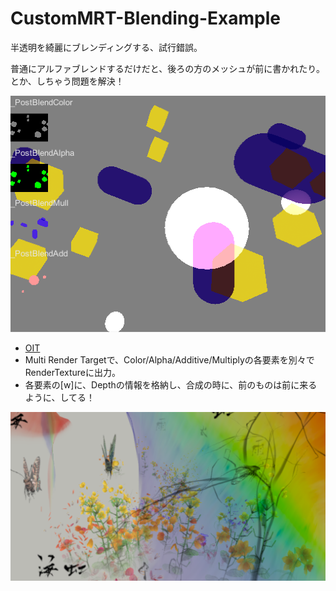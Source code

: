 # CustomMRT-Blending-Example
半透明を綺麗にブレンディングする、試行錯誤。

普通にアルファブレンドするだけだと、後ろの方のメッシュが前に書かれたり。とか、しちゃう問題を解決！

![スクリーンショット](screenShot.png)

- [OIT](https://shikihuiku.wordpress.com/2013/12/20/weighted-blended-order-independent-transparencyについて/)
- Multi Render Targetで、Color/Alpha/Additive/Multiplyの各要素を別々でRenderTextureに出力。
- 各要素の[w]に、Depthの情報を格納し、合成の時に、前のものは前に来るように、してる！

![スクリーンショット](ScreenShot2.png)
